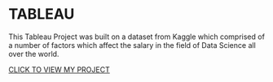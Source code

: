 # TABLEAU
This Tableau Project was built on a dataset from Kaggle which comprised of a number of factors which affect the salary in the field of Data Science all over the world.


[CLICK TO VIEW MY PROJECT](https://public.tableau.com/views/T1_17038527257560/Dashboard1?:language=en-US&publish=yes&:display_count=n&:origin=viz_share_link)


